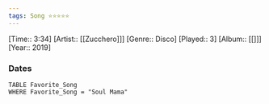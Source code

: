 ```yaml
---
tags: Song ⭐⭐⭐⭐⭐ 
---
```

[Time:: 3:34]
[Artist:: [[Zucchero]]]
[Genre:: Disco]
[Played:: 3]
[Album:: [[]]]
[Year:: 2019]
### Dates
````dataview
TABLE Favorite_Song
WHERE Favorite_Song = "Soul Mama"
````